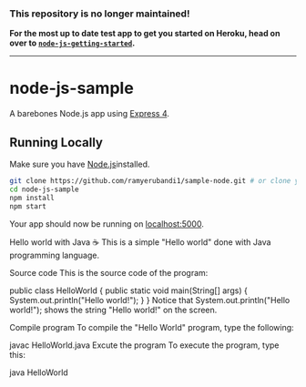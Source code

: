 ### This repository is no longer maintained!

**For the most up to date test app to get you started on Heroku, head on over to [`node-js-getting-started`](https://github.com/heroku/node-js-getting-started).**

---

# node-js-sample

A barebones Node.js app using [Express 4](http://expressjs.com/).

## Running Locally

Make sure you have [Node.js](http://nodejs.org/)installed.

```sh
git clone https://github.com/ramyerubandi1/sample-node.git # or clone your own fork
cd node-js-sample
npm install
npm start
```

Your app should now be running on [localhost:5000](http://localhost:5000/).

Hello world with Java ☕
This is a simple "Hello world" done with Java programming language.

Source code
This is the source code of the program:

public class HelloWorld {
  public static void main(String[] args) {
    System.out.println("Hello world!");
  }
}
Notice that System.out.println("Hello world!"); shows the string "Hello world!" on the screen.

Compile program
To compile the "Hello World" program, type the following:

javac HelloWorld.java
Excute the program
To execute the program, type this:

java HelloWorld
